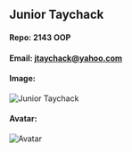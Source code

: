 ## Junior Taychack
#### Repo: 2143 OOP
#### Email: jtaychack@yahoo.com
#### Image:
![Junior Taychack](https://ibb.co/3BQcT3D)
#### Avatar:
![Avatar](https://ibb.co/hF0gtCN)
